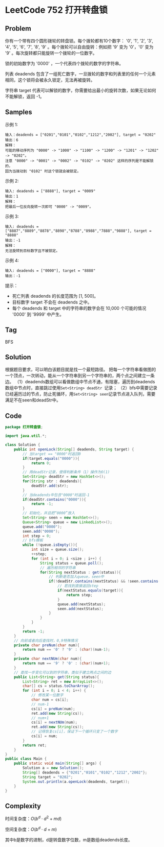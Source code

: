# LeetCode 752 打开转盘锁

## Problem

你有一个带有四个圆形拨轮的转盘锁。每个拨轮都有10个数字： '0', '1', '2', '3', '4', '5', '6', '7', '8', '9' 。每个拨轮可以自由旋转：例如把 '9' 变为 '0'，'0' 变为 '9' 。每次旋转都只能旋转一个拨轮的一位数字。

锁的初始数字为 '0000' ，一个代表四个拨轮的数字的字符串。

列表 deadends 包含了一组死亡数字，一旦拨轮的数字和列表里的任何一个元素相同，这个锁将会被永久锁定，无法再被旋转。

字符串 target 代表可以解锁的数字，你需要给出最小的旋转次数，如果无论如何不能解锁，返回 -1。

## Samples

示例 1:

```
输入：deadends = ["0201","0101","0102","1212","2002"], target = "0202"
输出：6
解释：
可能的移动序列为 "0000" -> "1000" -> "1100" -> "1200" -> "1201" -> "1202" -> "0202"。
注意 "0000" -> "0001" -> "0002" -> "0102" -> "0202" 这样的序列是不能解锁的，
因为当拨动到 "0102" 时这个锁就会被锁定。
```

示例 2:

```
输入: deadends = ["8888"], target = "0009"
输出：1
解释：
把最后一位反向旋转一次即可 "0000" -> "0009"。
```

示例 3:

```
输入: deadends = ["8887","8889","8878","8898","8788","8988","7888","9888"], target = "8888"
输出：-1
解释：
无法旋转到目标数字且不被锁定。
```

示例 4:

```
输入: deadends = ["0000"], target = "8888"
输出：-1
```


提示：

- 死亡列表 deadends 的长度范围为 [1, 500]。
- 目标数字 target 不会在 deadends 之中。
- 每个 deadends 和 target 中的字符串的数字会在 10,000 个可能的情况 '0000' 到 '9999' 中产生。

## Tag

BFS

## Solution

根据题目要求，可以明白该题目就是找一个最短路径。
把每一个字符串看做图的一个顶点，一次转动，能从一个字符串到另一个字符串的，两个点之间建立一条边。
（1）deadends数组可以看做数组中节点不通，有阻塞，遍历到deadends数组中节点时，直接跳过使用`Set<String> deadStr `记录；
（2）bfs中需要记录已经遍历过的节点，防止死循环，用`Set<String> seen`记录节点进入队列，需要满足不在seen和deadStr中。

## Code

```java
package 打开转盘锁;

import java.util.*;

class Solution {
    public int openLock(String[] deadends, String target) {
        // 当target == "0000"时返回0
        if(target.equals("0000")){
            return 0;
        }
        // 用deadStr记录，使得判断条件（1）操作为O(1)
        Set<String> deadStr = new HashSet<>();
        for(String str : deadends){
            deadStr.add(str);
        }
        // 当deadends中包含"0000"时返回-1
        if(deadStr.contains("0000")){
            return -1;
        }
        // 初始化，并且把“0000”放入
        Set<String> seen = new HashSet<>();
        Queue<String> queue = new LinkedList<>();
        queue.add("0000");
        seen.add("0000");
        int step = 0;
        // bfs模板
        while (!queue.isEmpty()){
            int size = queue.size();
            ++step;
            for (int i = 0; i <size ; i++) {
                String status = queue.poll();
                // 遍历相邻的字符串
                for(String nextStatus : get(status)){
                    // 判断是否加入queue，seen中
                    if(!deadStr.contains(nextStatus) && !seen.contains(nextStatus)){
                        // 若找到直接返回step
                        if(nextStatus.equals(target)){
                            return step;
                        }
                        queue.add(nextStatus);
                        seen.add(nextStatus);
                    }
                }
            }
        }
        return -1;
    }
    // 向前或者向后查找时，0,9特殊情况
    private char preNum(char num){
        return num == '0' ? '9' : (char)(num-1);
    }
    private char nextNUm(char num){
        return num == '9' ? '0' : (char)(num+1);
    }
    // 查找一步变化可以到的字符串，类似于建立两点之间的边
    public List<String> get(String status){
        List<String> ret = new ArrayList<>();
        char[] cs = status.toCharArray();
        for (int i = 0; i < 4; i++) {
            // 修改某一位数字
            char num = cs[i];
            // num-1
            cs[i] = preNum(num);
            ret.add(new String(cs));
            // num+1
            cs[i] = nextNUm(num);
            ret.add(new String(cs));
            // 记得恢复cs[i]，保证下一个循环只变了一个数字
            cs[i] = num;
        }
        return ret;
    }
}
public class Main {
    public static void main(String[] args) {
        Solution a = new Solution();
        String[] deadends = {"0201","0101","0102","1212","2002"};
        String target = "0202";
        System.out.println(a.openLock(deadends, target));
    }
}
```

## Complexity

时间复杂度：$O(b^d\cdot d^2+md)$

空间复杂度：$O(b^d\cdot d+m)$

其中b是数字的进制，d是转盘数字位数，m是数组deadends长度。
